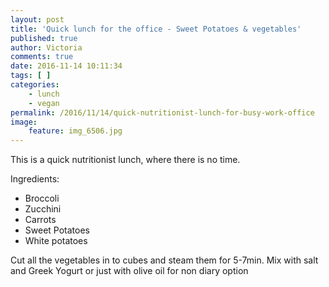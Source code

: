 ```yaml
---
layout: post
title: 'Quick lunch for the office - Sweet Potatoes & vegetables'
published: true
author: Victoria
comments: true
date: 2016-11-14 10:11:34
tags: [ ]
categories:
    - lunch
    - vegan
permalink: /2016/11/14/quick-nutritionist-lunch-for-busy-work-office
image:
    feature: img_6506.jpg
---
```

[][1]

This is a quick nutritionist lunch, where there is no time.

Ingredients:

  * Broccoli
  * Zucchini
  * Carrots
  * Sweet Potatoes
  * White potatoes

Cut all the vegetables in to cubes and steam them for 5-7min. Mix with salt and Greek Yogurt or just with olive oil for non diary option

 [1]: http://www.recipes.panshin.me/wp-content/uploads/2016/12/img_6506.jpg